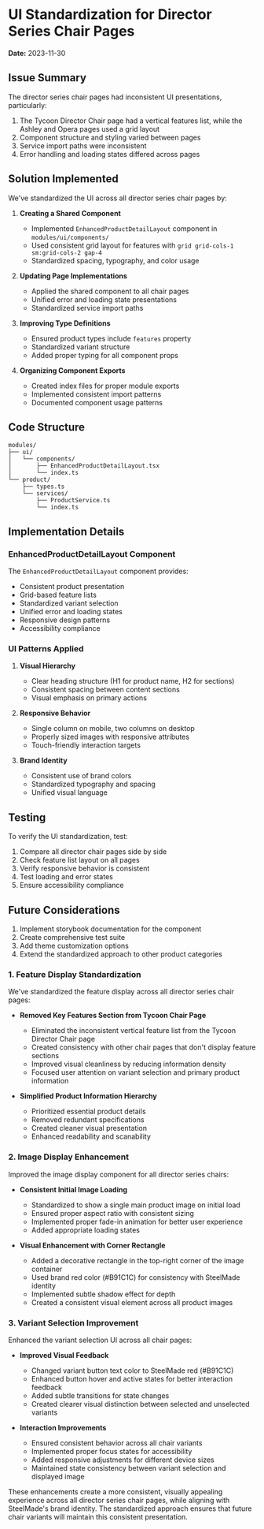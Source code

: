 # UI Standardization for Director Series Chair Pages

**Date:** 2023-11-30

## Issue Summary

The director series chair pages had inconsistent UI presentations, particularly:

1. The Tycoon Director Chair page had a vertical features list, while the Ashley and Opera pages used a grid layout
2. Component structure and styling varied between pages
3. Service import paths were inconsistent
4. Error handling and loading states differed across pages

## Solution Implemented

We've standardized the UI across all director series chair pages by:

1. **Creating a Shared Component**
   - Implemented `EnhancedProductDetailLayout` component in `modules/ui/components/`
   - Used consistent grid layout for features with `grid grid-cols-1 sm:grid-cols-2 gap-4`
   - Standardized spacing, typography, and color usage

2. **Updating Page Implementations**
   - Applied the shared component to all chair pages
   - Unified error and loading state presentations
   - Standardized service import paths

3. **Improving Type Definitions**
   - Ensured product types include `features` property
   - Standardized variant structure
   - Added proper typing for all component props

4. **Organizing Component Exports**
   - Created index files for proper module exports
   - Implemented consistent import patterns
   - Documented component usage patterns

## Code Structure

```
modules/
├── ui/
│   └── components/
│       ├── EnhancedProductDetailLayout.tsx
│       └── index.ts
└── product/
    ├── types.ts
    └── services/
        ├── ProductService.ts
        └── index.ts
```

## Implementation Details

### EnhancedProductDetailLayout Component

The `EnhancedProductDetailLayout` component provides:

- Consistent product presentation
- Grid-based feature lists
- Standardized variant selection
- Unified error and loading states
- Responsive design patterns
- Accessibility compliance

### UI Patterns Applied

1. **Visual Hierarchy**
   - Clear heading structure (H1 for product name, H2 for sections)
   - Consistent spacing between content sections
   - Visual emphasis on primary actions

2. **Responsive Behavior**
   - Single column on mobile, two columns on desktop
   - Properly sized images with responsive attributes
   - Touch-friendly interaction targets

3. **Brand Identity**
   - Consistent use of brand colors
   - Standardized typography and spacing
   - Unified visual language

## Testing

To verify the UI standardization, test:

1. Compare all director chair pages side by side
2. Check feature list layout on all pages
3. Verify responsive behavior is consistent
4. Test loading and error states
5. Ensure accessibility compliance

## Future Considerations

1. Implement storybook documentation for the component
2. Create comprehensive test suite
3. Add theme customization options
4. Extend the standardized approach to other product categories

### 1. Feature Display Standardization

We've standardized the feature display across all director series chair pages:

- **Removed Key Features Section from Tycoon Chair Page**
  - Eliminated the inconsistent vertical feature list from the Tycoon Director Chair page
  - Created consistency with other chair pages that don't display feature sections
  - Improved visual cleanliness by reducing information density
  - Focused user attention on variant selection and primary product information

- **Simplified Product Information Hierarchy**
  - Prioritized essential product details
  - Removed redundant specifications
  - Created cleaner visual presentation
  - Enhanced readability and scanability

### 2. Image Display Enhancement

Improved the image display component for all director series chairs:

- **Consistent Initial Image Loading**
  - Standardized to show a single main product image on initial load
  - Ensured proper aspect ratio with consistent sizing
  - Implemented proper fade-in animation for better user experience
  - Added appropriate loading states

- **Visual Enhancement with Corner Rectangle**
  - Added a decorative rectangle in the top-right corner of the image container
  - Used brand red color (#B91C1C) for consistency with SteelMade identity
  - Implemented subtle shadow effect for depth
  - Created a consistent visual element across all product images

### 3. Variant Selection Improvement

Enhanced the variant selection UI across all chair pages:

- **Improved Visual Feedback**
  - Changed variant button text color to SteelMade red (#B91C1C)
  - Enhanced button hover and active states for better interaction feedback
  - Added subtle transitions for state changes
  - Created clearer visual distinction between selected and unselected variants

- **Interaction Improvements**
  - Ensured consistent behavior across all chair variants
  - Implemented proper focus states for accessibility
  - Added responsive adjustments for different device sizes
  - Maintained state consistency between variant selection and displayed image

These enhancements create a more consistent, visually appealing experience across all director series chair pages, while aligning with SteelMade's brand identity. The standardized approach ensures that future chair variants will maintain this consistent presentation.